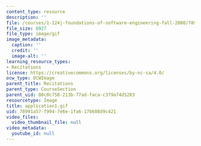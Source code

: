 ```yaml
---
content_type: resource
description: ''
file: /courses/1-124j-foundations-of-software-engineering-fall-2000/78991a57f9947e6e1fa617b608d9c421_application1.gif
file_size: 6927
file_type: image/gif
image_metadata:
  caption: ''
  credit: ''
  image-alt: ''
learning_resource_types:
- Recitations
license: https://creativecommons.org/licenses/by-nc-sa/4.0/
ocw_type: OCWImage
parent_title: Recitations
parent_type: CourseSection
parent_uid: 08c0c758-213b-77ad-faca-c379a74d5283
resourcetype: Image
title: application1.gif
uid: 78991a57-f994-7e6e-1fa6-17b608d9c421
video_files:
  video_thumbnail_file: null
video_metadata:
  youtube_id: null
---
```

